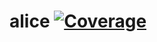 # alice [![Coverage](https://coveralls.io/repos/github/aghoneim92/os.js/badge.svg?branch=master)](https://coveralls.io/github/aghoneim92/os.js?branch=master)
